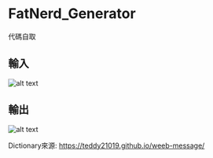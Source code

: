 # FatNerd_Generator
代碼自取

## 輸入
![alt text](https://i.imgur.com/Bm055mO.jpeg)

## 輸出
![alt text](https://i.imgur.com/KQ7pqho.jpeg)


Dictionary來源: https://teddy21019.github.io/weeb-message/
